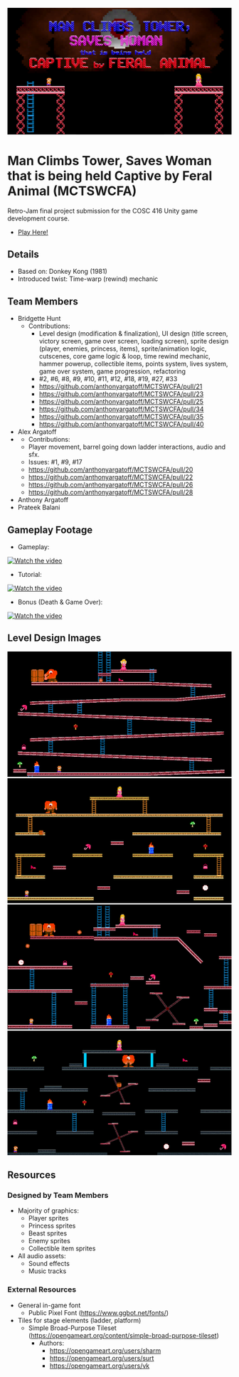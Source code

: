 ![Title Screen](./Screenshots/title.png)

# Man Climbs Tower, Saves Woman that is being held Captive by Feral Animal (MCTSWCFA)
Retro-Jam final project submission for the COSC 416 Unity game development course.

* [Play Here!](https://bhunt02.itch.io/mctswcfa)

## Details
* Based on: Donkey Kong (1981)
* Introduced twist: Time-warp (rewind) mechanic

## Team Members
- Bridgette Hunt
  - Contributions:
    - Level design (modification & finalization), UI design (title screen, victory screen, game over screen, loading screen), sprite design (player, enemies, princess, items), sprite/animation logic, cutscenes, core game logic & loop, time rewind mechanic, hammer powerup, collectible items, points system, lives system, game over system, game progression, refactoring
    - #2, #6, #8, #9, #10, #11, #12, #18, #19, #27, #33
    - https://github.com/anthonyargatoff/MCTSWCFA/pull/21
    - https://github.com/anthonyargatoff/MCTSWCFA/pull/23
    - https://github.com/anthonyargatoff/MCTSWCFA/pull/25
    - https://github.com/anthonyargatoff/MCTSWCFA/pull/34
    - https://github.com/anthonyargatoff/MCTSWCFA/pull/35  
    - https://github.com/anthonyargatoff/MCTSWCFA/pull/40
- Alex Argatoff
-  - Contributions:
    - Player movement, barrel going down ladder interactions, audio and sfx. 
    - Issues: #1, #9, #17
    - https://github.com/anthonyargatoff/MCTSWCFA/pull/20
    - https://github.com/anthonyargatoff/MCTSWCFA/pull/22
    - https://github.com/anthonyargatoff/MCTSWCFA/pull/26
    - https://github.com/anthonyargatoff/MCTSWCFA/pull/28
- Anthony Argatoff
- Prateek Balani

## Gameplay Footage
* Gameplay:

[![Watch the video](https://img.youtube.com/vi/amnsUqdgFEs/0.jpg)](https://youtu.be/amnsUqdgFEs)

* Tutorial:
  
[![Watch the video](https://img.youtube.com/vi/ybdsnfmNqsc/0.jpg)](https://youtu.be/ybdsnfmNqsc)

* Bonus (Death & Game Over):

[![Watch the video](https://img.youtube.com/vi/b0v3ZtPMr-k/0.jpg)](https://youtu.be/b0v3ZtPMr-k)

## Level Design Images
![Level 1](./Screenshots/lv1.png)
![Level 2](./Screenshots/lv2.png)
![Level 3](./Screenshots/lv3.png)
![Level 4](./Screenshots/lv4.png)

## Resources

### Designed by Team Members
- Majority of graphics:
  - Player sprites
  - Princess sprites
  - Beast sprites
  - Enemy sprites
  - Collectible item sprites
- All audio assets:
  - Sound effects
  - Music tracks

### External Resources
* General in-game font
  * Public Pixel Font (https://www.ggbot.net/fonts/)
* Tiles for stage elements (ladder, platform)
  * Simple Broad-Purpose Tileset (https://opengameart.org/content/simple-broad-purpose-tileset)
    * Authors: 
      * https://opengameart.org/users/sharm
      * https://opengameart.org/users/surt
      * https://opengameart.org/users/vk
